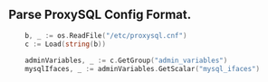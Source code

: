 ## Parse ProxySQL Config Format.

```go
	b, _ := os.ReadFile("/etc/proxysql.cnf")
	c := Load(string(b))
	
	adminVariables, _ := c.GetGroup("admin_variables")
	mysqlIfaces, _ := adminVariables.GetScalar("mysql_ifaces")
```